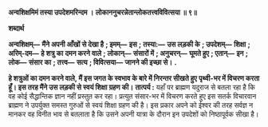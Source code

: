 **अन्वशिक्षमिमं तस्या उपदेशमरिन्दम ।** **लोकाननुचरन्नेतान्लोकतत्त्वविवित्सया ॥ ९॥** 

**शब्दार्थ** 

**अन्वशिक्षम्—** **मैंने अपनी आँखों से देखा है** **; इमम्—** **इस** **; तस्या:—** **उस लड़की के** **; उपदेशम्—** **शिक्षा** **; अरिम्-दम—** **हे शत्रु का** **दमन करने वाले** **; लोकान्—** **संसारों में** **; अनुचरन्—** **घूमते हुए** **; एतान्—** **इन** **; लोक—** **संसार का** **; तत्त्व—** **सत्य** **; विवित्सया—** **जानने की इच्छा से।** **.** 

**हे शत्रुओं का दमन करने वाले, मैं इस जगत के स्वभाव के बारे में निरन्तर सीखते हुए** **पृथ्वी-भर में विचरण करता हूँ। इस तरह मैंने उस लड़की से स्वयं शिक्षा ग्रहण की।** **तात्पर्य :** यहाँ पर ब्राह्मण यदुराज से बतला रहा है कि वह कोई सैद्धान्तिक ज्ञान नहीं प्रस्तुत कर रहा। प्रत्युत संसार-भर में विचरण करते हुए इस सतर्क विचारवान ब्राह्मण ने उपर्युक्त समस्त गुरुओं से स्वयं शिक्षा ग्रहण की है। इस प्रकार अपने को ईश्वर की तरह सर्वज्ञ न मानकर वह विनीत भाव से बतलाता है कि उसने अपनी यात्रा के दौरान इन उपदेशों को निष्ठापूर्वक सीखा है।  